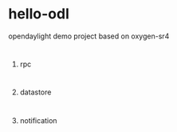 # hello-odl
opendaylight demo project
based on oxygen-sr4

#
1) rpc
#
2) datastore
#
3) notification

